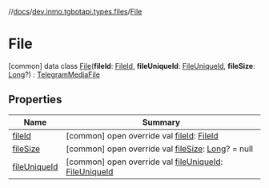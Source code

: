//[docs](../../../index.md)/[dev.inmo.tgbotapi.types.files](../index.md)/[File](index.md)



# File  
 [common] data class [File](index.md)(**fileId**: [FileId](../../dev.inmo.tgbotapi.requests.abstracts/-file-id/index.md), **fileUniqueId**: [FileUniqueId](../../dev.inmo.tgbotapi.types/index.md#%5Bdev.inmo.tgbotapi.types%2FFileUniqueId%2F%2F%2FPointingToDeclaration%2F%5D%2FClasslikes%2F625018081), **fileSize**: [Long](https://kotlinlang.org/api/latest/jvm/stdlib/kotlin/-long/index.html)?) : [TelegramMediaFile](../../dev.inmo.tgbotapi.types.files.abstracts/-telegram-media-file/index.md)   


## Properties  
  
|  Name |  Summary | 
|---|---|
| <a name="dev.inmo.tgbotapi.types.files/File/fileId/#/PointingToDeclaration/"></a>[fileId](file-id.md)| <a name="dev.inmo.tgbotapi.types.files/File/fileId/#/PointingToDeclaration/"></a> [common] open override val [fileId](file-id.md): [FileId](../../dev.inmo.tgbotapi.requests.abstracts/-file-id/index.md)   <br>|
| <a name="dev.inmo.tgbotapi.types.files/File/fileSize/#/PointingToDeclaration/"></a>[fileSize](file-size.md)| <a name="dev.inmo.tgbotapi.types.files/File/fileSize/#/PointingToDeclaration/"></a> [common] open override val [fileSize](file-size.md): [Long](https://kotlinlang.org/api/latest/jvm/stdlib/kotlin/-long/index.html)? = null   <br>|
| <a name="dev.inmo.tgbotapi.types.files/File/fileUniqueId/#/PointingToDeclaration/"></a>[fileUniqueId](file-unique-id.md)| <a name="dev.inmo.tgbotapi.types.files/File/fileUniqueId/#/PointingToDeclaration/"></a> [common] open override val [fileUniqueId](file-unique-id.md): [FileUniqueId](../../dev.inmo.tgbotapi.types/index.md#%5Bdev.inmo.tgbotapi.types%2FFileUniqueId%2F%2F%2FPointingToDeclaration%2F%5D%2FClasslikes%2F625018081)   <br>|

